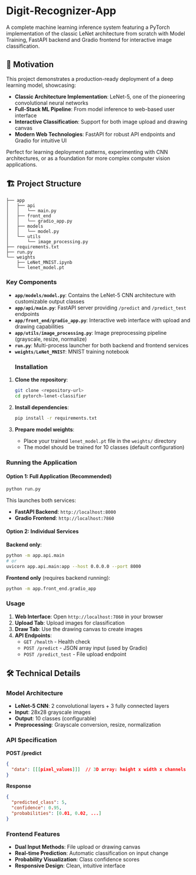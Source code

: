 # Digit-Recognizer-App
A complete machine learning inference system featuring a PyTorch implementation of the classic LeNet architecture from scratch with Model Training,  FastAPI backend and Gradio frontend for interactive image classification.

## 🎯 Motivation

This project demonstrates a production-ready deployment of a deep learning model, showcasing:

- **Classic Architecture Implementation**: LeNet-5, one of the pioneering convolutional neural networks
- **Full-Stack ML Pipeline**: From model inference to web-based user interface
- **Interactive Classification**: Support for both image upload and drawing canvas
- **Modern Web Technologies**: FastAPI for robust API endpoints and Gradio for intuitive UI

Perfect for learning deployment patterns, experimenting with CNN architectures, or as a foundation for more complex computer vision applications.
## 🏗️ Project Structure
```
├── app
│   ├── api
│   │   └── main.py
│   ├── front_end
│   │   └── gradio_app.py
│   ├── models
│   │   └── model.py
│   └── utils
│       └── image_processing.py
├── requirements.txt
├── run.py
└── weights
    ├── LeNet_MNIST.ipynb
    └── lenet_model.pt

```
### Key Components

- **`app/models/model.py`**: Contains the LeNet-5 CNN architecture with customizable output classes
- **`app/api/main.py`**: FastAPI server providing `/predict` and `/predict_test` endpoints
- **`app/front_end/gradio_app.py`**: Interactive web interface with upload and drawing capabilities
- **`app/utils/image_processing.py`**: Image preprocessing pipeline (grayscale, resize, normalize)
- **`run.py`**: Multi-process launcher for both backend and frontend services
- **`weights/LeNet_MNIST`**: MNIST training notebook
  ### Installation

1. **Clone the repository**:
   ```bash
   git clone <repository-url>
   cd pytorch-lenet-classifier
   ```

2. **Install dependencies**:
   ```bash
   pip install -r requirements.txt
   ```

3. **Prepare model weights**:
   - Place your trained `lenet_model.pt` file in the `weights/` directory
   - The model should be trained for 10 classes (default configuration)

### Running the Application

#### Option 1: Full Application (Recommended)
```bash
python run.py
```

This launches both services:
- **FastAPI Backend**: `http://localhost:8000`
- **Gradio Frontend**: `http://localhost:7860`

#### Option 2: Individual Services

**Backend only**:
```bash
python -m app.api.main
# or
uvicorn app.api.main:app --host 0.0.0.0 --port 8000
```

**Frontend only** (requires backend running):
```bash
python -m app.front_end.gradio_app
```

### Usage

1. **Web Interface**: Open `http://localhost:7860` in your browser
2. **Upload Tab**: Upload images for classification
3. **Draw Tab**: Use the drawing canvas to create images
4. **API Endpoints**: 
   - `GET /health` - Health check
   - `POST /predict` - JSON array input (used by Gradio)
   - `POST /predict_test` - File upload endpoint

## 🛠️ Technical Details

### Model Architecture
- **LeNet-5 CNN**: 2 convolutional layers + 3 fully connected layers
- **Input**: 28x28 grayscale images
- **Output**: 10 classes (configurable)
- **Preprocessing**: Grayscale conversion, resize, normalization

### API Specification

**POST /predict**
```json
{
  "data": [[[pixel_values]]]  // 3D array: height x width x channels
}
```

**Response**
```json
{
  "predicted_class": 5,
  "confidence": 0.95,
  "probabilities": [0.01, 0.02, ...]
}
```

### Frontend Features
- **Dual Input Methods**: File upload or drawing canvas
- **Real-time Prediction**: Automatic classification on input change
- **Probability Visualization**: Class confidence scores
- **Responsive Design**: Clean, intuitive interface
